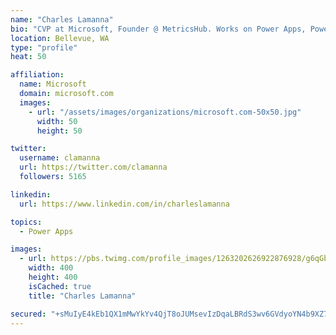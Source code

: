 ```yaml
---
name: "Charles Lamanna"
bio: "CVP at Microsoft, Founder @ MetricsHub. Works on Power Apps, Power Automate, Power Virtual Agent, Common Data Service and Dynamics 365."
location: Bellevue, WA
type: "profile"
heat: 50

affiliation:
  name: Microsoft
  domain: microsoft.com
  images:
    - url: "/assets/images/organizations/microsoft.com-50x50.jpg"
      width: 50
      height: 50

twitter:
  username: clamanna
  url: https://twitter.com/clamanna
  followers: 5165

linkedin:
  url: https://www.linkedin.com/in/charleslamanna

topics:
  - Power Apps

images:
  - url: https://pbs.twimg.com/profile_images/1263202626922876928/g6qGbHZ-_400x400.jpg
    width: 400
    height: 400
    isCached: true
    title: "Charles Lamanna"

secured: "+sMuIyE4kEb1QX1mMwYkYv4QjT8oJUMsevIzDqaLBRdS3wv6GVdyoYN4b9XZ7t02KfVd08k4Kp/HytZ03dpnkF4OuCfUEv0zMwqQgnJOHkKDMAlBqqmVjJ3YTCwXSUkvK1pKcEAv/PffMrLUNjbVGl7UAERq4HK2CKUTORonrONWK7PV7RBkCwf4+HWd1HRUYRK5lPzqolaA1mAtH5kXQK98w/GGR8UXV851K3Bf2mSlnQDTW1eRATVr7JgrsKmZjkgrSBLosIOa/cUEw/RUSIIP1vCw0UAQ8RGBw8PeOcFYxMJ86bN3AuKqqFg/VH2416ZtVI4BPNuJ5dlytQWc/uvf6BIdyu6Ku7irknUzCHmyHrpmN6AXeSQFib9s2H5xjXgz4/7HWzdNtH6y4jn+xhY3lexH4D+auesO4CGcJu4=;yzgesBVNf/x+aupz4TpwpQ=="
---
```


